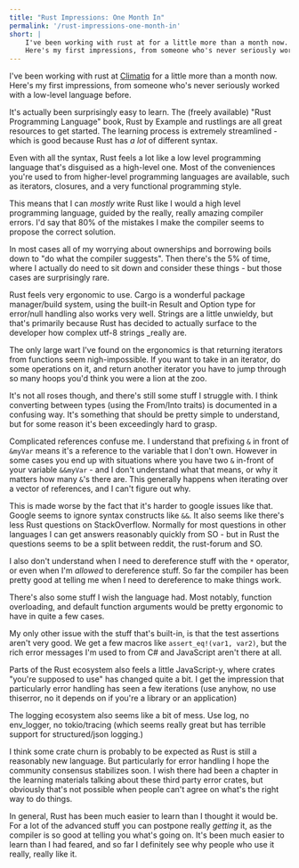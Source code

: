 ```yaml
---
title: "Rust Impressions: One Month In"
permalink: '/rust-impressions-one-month-in'
short: |
    I've been working with rust at for a little more than a month now.
    Here's my first impressions, from someone who's never seriously worked with a low-level language before.
---
```


I've been working with rust at [Climatiq](https://climatiq.io/) for a little more than a month now.
Here's my first impressions, from someone who's never seriously worked with a low-level language before.

It's actually been surprisingly easy to learn. The (freely available) "Rust Programming Language" book, Rust by Example and rustlings are all great resources to get started. The learning process is extremely streamlined - which is good because Rust has _a lot_ of different syntax.

Even with all the syntax, Rust feels a lot like a low level programming language that's disguised  as a high-level one.
Most of the conveniences you're used to from higher-level programming languages are available, such as iterators, closures, and a very functional programming style.

This means that I can _mostly_ write Rust like I would a high level programming language, guided by the really, really amazing compiler errors. I'd say that 80% of the mistakes I make the compiler seems to propose the correct solution.

In most cases all of my worrying about ownerships and borrowing boils down to "do what the compiler suggests". Then there's the 5% of time, where I actually do need to sit down and consider these things - but those cases are surprisingly rare.

Rust feels very ergonomic to use. Cargo is a wonderful package manager/build system, using the built-in Result and Option type for error/null handling also works very well. Strings are a little unwieldy, but that's primarily because Rust has decided to actually surface to the developer how complex utf-8 strings _really are.

The only large wart I've found on the ergonomics is that returning iterators from functions seem nigh-impossible. If you want to take in an iterator, do some operations on it, and return another iterator you have to jump through so many hoops you'd think you were a lion at the zoo.

It's not all roses though, and there's still some stuff I struggle with. I think converting between types (using the From/Into traits) is documented in a confusing way. It's something that should be pretty simple to understand, but for some reason it's been exceedingly hard to grasp.

Complicated references confuse me. I understand that prefixing `&` in front of `&myVar` means it's a reference to the variable that I don't own. However in some cases you end up with situations where you have two `&` in-front of your variable `&&myVar` - and I don't understand what that means, or why it matters how many `&`'s there are.
This generally happens when iterating over a vector of references, and I can't figure out why.

This is made worse by the fact that it's harder to google issues like that. Google seems to ignore syntax constructs like `&&`.
It also seems like there's less Rust questions on StackOverflow. Normally for most questions in other languages I can get answers reasonably quickly from SO - but in Rust the questions seems to be a split between reddit, the rust-forum and SO.

I also don't understand when I need to dereference stuff with the `*` operator, or even when I'm _allowed_ to dereference stuff. So far the compiler has been pretty good at telling me when I need to dereference to make things work.

There's also some stuff I wish the language had. Most notably, function overloading, and default function arguments would be pretty ergonomic to have in quite a few cases.

My only other issue with the stuff that's built-in, is that the test assertions aren't very good. We get a few macros like `assert_eq!(var1, var2)`, but the rich error messages I'm used to from C# and JavaScript aren't there at all.


Parts of the Rust ecosystem also feels a little JavaScript-y, where crates "you're supposed to use" has changed quite a bit.
I get the impression that particularly error handling has seen a few iterations (use anyhow, no use thiserror, no it depends on if you're a library or an application)

The logging ecosystem also seems like a bit of mess. Use log, no env_logger, no tokio/tracing (which seems really great but has terrible support for structured/json logging.)

I think some crate churn is probably to be expected as Rust is still a reasonably new language. But particularly for error handling I hope the community consensus stabilizes soon. I wish there had been a chapter in the learning materials talking about these third party error crates, but obviously that's not possible when people can't agree on what's the right way to do things.

In general, Rust has been much easier to learn than I thought it would be.
For a lot of the advanced stuff you can postpone really _getting_ it, as the compiler is so good at telling you what's going on. It's been much easier to learn than I had feared, and so far I definitely see why people who use it really, really like it.